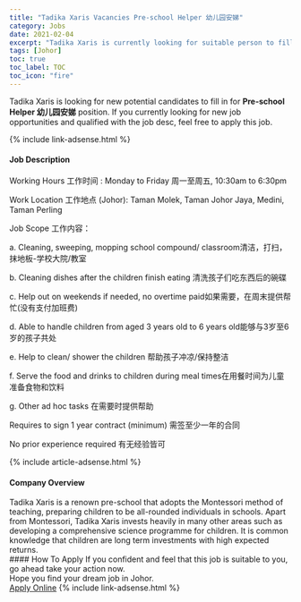 ```yaml
---
title: "Tadika Xaris Vacancies Pre-school Helper 幼儿园安娣" 
category: Jobs 
date: 2021-02-04 
excerpt: "Tadika Xaris is currently looking for suitable person to fill in the Pre-school Helper 幼儿园安娣 which positioned at Johor" 
tags: [Johor] 
toc: true 
toc_label: TOC 
toc_icon: "fire" 
--- 
```


<p>Tadika Xaris is looking for new potential candidates to fill in for <b>Pre-school Helper 幼儿园安娣</b> position. If you currently looking for new job opportunities and qualified with the job desc, feel free to apply this job.
</p>{% include link-adsense.html %} 
<div><div><h4>Job Description</h4></div><div><div><span><div><p>Working Hours &#24037;&#20316;&#26102;&#38388; : Monday to Friday &#21608;&#19968;&#33267;&#21608;&#20116;, 10:30am to 6:30pm</p><p>Work Location &#24037;&#20316;&#22320;&#28857; (Johor): Taman Molek, Taman Johor Jaya, Medini, Taman Perling</p><p>Job Scope &#24037;&#20316;&#20869;&#23481;&#65306;</p><p>a.	Cleaning, sweeping, mopping school compound/ classroom&#28165;&#27905;&#65292;&#25171;&#25195;&#65292;&#25273;&#22320;&#26495;-&#23398;&#26657;&#22823;&#38498;/&#25945;&#23460;</p><p>b.	Cleaning dishes after the children finish eating &#28165;&#27927;&#23401;&#23376;&#20204;&#21507;&#19996;&#35199;&#21518;&#30340;&#30871;&#30879;</p><p>c.	Help out on weekends if needed, no overtime paid&#22914;&#26524;&#38656;&#35201;&#65292;&#22312;&#21608;&#26411;&#25552;&#20379;&#24110;&#24537;(&#27809;&#26377;&#25903;&#20184;&#21152;&#29677;&#36153;)</p><p>d.	Able to handle children from aged 3 years old to 6 years old&#33021;&#22815;&#19982;3&#23681;&#33267;6&#23681;&#30340;&#23401;&#23376;&#20849;&#22788;</p><p>e.	Help to clean/ shower the children&#160;&#24110;&#21161;&#23401;&#23376;&#20914;&#20937;/&#20445;&#25345;&#25972;&#27905;</p><p>f.	Serve the food and drinks to children during meal times&#22312;&#29992;&#39184;&#26102;&#38388;&#20026;&#20799;&#31461;&#20934;&#22791;&#39135;&#29289;&#21644;&#39278;&#26009;</p><p>g. Other ad hoc tasks &#22312;&#38656;&#35201;&#26102;&#25552;&#20379;&#24110;&#21161;</p><p>Requires to sign 1 year contract (minimum) &#38656;&#31614;&#33267;&#23569;&#19968;&#24180;&#30340;&#21512;&#21516;</p><p>No prior experience required &#26377;&#26080;&#32463;&#39564;&#30342;&#21487;</p></div></span></div></div></div> 
{% include article-adsense.html %} 
<div><div><h4>Company Overview</h4></div><div><div><span><div><div>Tadika Xaris is a renown pre-school that adopts the Montessori method of teaching, preparing children to be all-rounded individuals in schools. Apart from Montessori, Tadika Xaris invests heavily in many other areas such as developing a comprehensive science programme for children. It is common knowledge that children are long term investments with high expected returns.</div></div></span></div></div></div> 
#### How To Apply 
If you confident and feel that this job is suitable to you, go ahead take your action now. <br/> 
Hope you find your dream job in Johor. <br/> 
<a href="https://www.jobstreet.com.my/en/job/pre-school-helper-幼儿园安娣-4457580?jobId=jobstreet-my-job-4457580&sectionRank=21&token=0~17e2df15-bb13-4007-8194-2ce7ba02fe68&fr=SRP%20View%20In%20New%20Ta" class="btn btn--info" target="_blank" rel="nofollow noopenner">Apply Online</a> 
{% include link-adsense.html %} 
